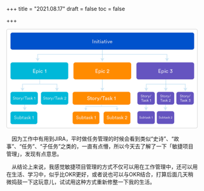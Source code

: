 +++
title = "2021.08.17"
draft = false
toc = false

+++

![agile](/images/epics-vs-stories-agile-development.png)

&emsp;因为工作中有用到JIRA，平时做任务管理的时候会看到类似“史诗”、“故事”、“任务”、“子任务”之类的，一直有点懵，所以今天去了解了一下「敏捷项目管理」，发现有点意思。

&emsp;从结论上来说，我感觉敏捷项目管理的方式不仅可以用在工作管理中，还可以用在生活、学习中，似乎比OKR更好，或者说也可以与OKR结合，打算后面几天稍微捣鼓一下这玩意儿，试试用这种方式重新修整一下我的生活。

&emsp;
